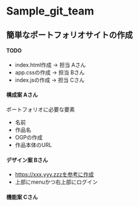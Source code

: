 # Sample_git_team

## 簡単なポートフォリオサイトの作成
#### TODO

* index.html作成 -> 担当 Aさん
* app.cssの作成 -> 担当 Bさん
* index.jsの作成 -> 担当 Cさん

#### 構成案 Aさん
ポートフォリオに必要な要素
- 名前
- 作品名
- OGPの作成
- 作品本体のURL

#### デザイン案 Bさん

* https://xxx.yyy.zzzを参考に作成
* 上部にmenuかつ右上部にログイン


#### 機能案 Cさん
